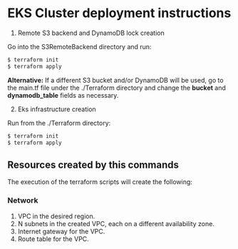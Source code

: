 # EKS Cluster deployment instructions

1. Remote S3 backend and DynamoDB lock creation 

Go into the S3RemoteBackend directory and run:
```bash
$ terraform init
$ terraform apply 
```


**Alternative:** If a different S3 bucket and/or DynamoDB will be used, go to the main.tf file under the ./Terraform directory and change the **bucket** and **dynamodb_table** fields as necessary.  

2.  Eks infrastructure creation

Run from the ./Terraform directory:
```bash
$ terraform init
$ terraform apply 
```


## Resources created by this commands

The execution of the terraform scripts will create the following:

### Network
1. VPC in the desired region.
2. N subnets in the created VPC, each on a different availability zone.
3. Internet gateway for the VPC.
4. Route table for the VPC.


 